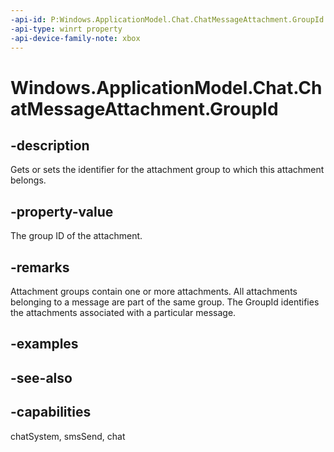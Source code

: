 ```yaml
---
-api-id: P:Windows.ApplicationModel.Chat.ChatMessageAttachment.GroupId
-api-type: winrt property
-api-device-family-note: xbox
---
```


<!-- Property syntax
public uint GroupId { get;  set; }
-->

# Windows.ApplicationModel.Chat.ChatMessageAttachment.GroupId

## -description
Gets or sets the identifier for the attachment group to which this attachment belongs.

## -property-value
The group ID of the attachment.

## -remarks
Attachment groups contain one or more attachments. All attachments belonging to a message are part of the same group. The GroupId identifies the attachments associated with a particular message.

## -examples

## -see-also

## -capabilities
chatSystem, smsSend, chat
